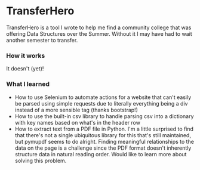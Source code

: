 # TransferHero

TransferHero is a tool I wrote to help me find a community college that was offering Data Structures over the Summer.  Without it I may have had to wait another semester to transfer.

### How it works
It doesn't (yet)!

### What I learned

- How to use Selenium to automate actions for a website that can't easily be parsed using simple requests due to literally everything being a div instead of a more sensible tag (thanks bootstrap!)
- How to use the built-in csv library to handle parsing csv into a dictionary with key names based on what's in the header row
- How to extract text from a PDF file in Python. I'm a little surprised to find that there's not a single ubiquitous library for this that's still maintained, but pymupdf seems to do alright.  Finding meaningful relationships to the data on the page is a challenge since the PDF format doesn't inherently structure data in natural reading order.  Would like to learn more about solving this problem.

